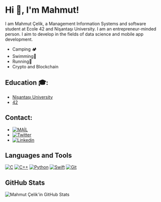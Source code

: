 # Hi 👋, I'm Mahmut!

I am Mahmut Çelik, a Management Information Systems and software student at Ecole 42 and Nişantaşı University.
I am an entrepreneur-minded person. I aim to develop in the fields of data science and mobile app development.
- Camping 🏕️
- Swimming🌊
- Running🥾
- Crypto and Blockchain 


## Education 🎓:
- [Nişantaşı University](https://www.nisantasi.edu.tr/)
- [42](https://www.42network.org/)



## Contact:
- [![MAİL](https://r.resimlink.com/ZxS7iPI.png)](mahmut53celik@gmail.com)
- [![Twitter](https://r.resimlink.com/t7PiI3V.png)](https://twitter.com/mahmutceelikk)
- [![Linkedin](https://r.resimlink.com/SdhZH2.png)](https://www.linkedin.com/mahmutceelik/)

## Languages and Tools
[![C](https://r.resimlink.com/_bGlpnICH.png)](https://resimlink.com/_bGlpnICH)
[![C++](https://r.resimlink.com/7F8OoK.png)](https://resimlink.com/7F8OoK)
[![Python](https://r.resimlink.com/3Cx_yZk.png)](https://resimlink.com/3Cx_yZk)
[![Swift](https://r.resimlink.com/ohbdfx2gSQmJ.png)](https://resimlink.com/ohbdfx2gSQmJ)
[![Git](https://r.resimlink.com/dpcl7J.png)](https://resimlink.com/dpcl7J)


## GitHub Stats
![Mahmut Çelik'in GitHub Stats](https://github-readme-stats.vercel.app/api?username=mahmutceelik&show_icons=true&theme=radical)
